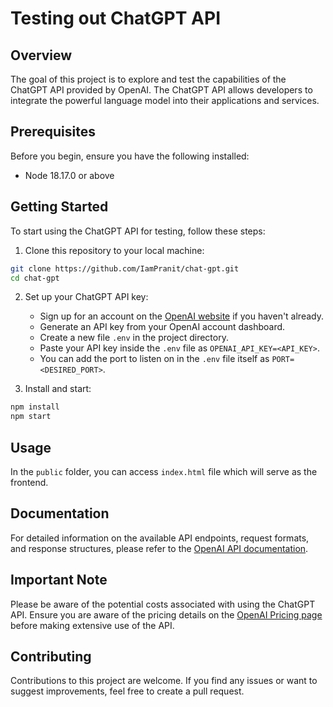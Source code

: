 # Testing out ChatGPT API

## Overview

The goal of this project is to explore and test the capabilities of the ChatGPT API provided by OpenAI. The ChatGPT API allows developers to integrate the powerful language model into their applications and services.

## Prerequisites

Before you begin, ensure you have the following installed:

- Node 18.17.0 or above

## Getting Started

To start using the ChatGPT API for testing, follow these steps:

1. Clone this repository to your local machine:

```bash
git clone https://github.com/IamPranit/chat-gpt.git
cd chat-gpt
```

2. Set up your ChatGPT API key:

   - Sign up for an account on the [OpenAI website](https://openai.com) if you haven't already.
   - Generate an API key from your OpenAI account dashboard.
   - Create a new file `.env` in the project directory.
   - Paste your API key inside the `.env` file as `OPENAI_API_KEY=<API_KEY>`.
   - You can add the port to listen on in the `.env` file itself as `PORT=<DESIRED_PORT>`.

3. Install and start:

```bash
npm install
npm start
```

## Usage

In the `public` folder, you can access `index.html` file which will serve as the frontend.

## Documentation

For detailed information on the available API endpoints, request formats, and response structures, please refer to the [OpenAI API documentation](https://platform.openai.com/docs/api-reference).

## Important Note

Please be aware of the potential costs associated with using the ChatGPT API. Ensure you are aware of the pricing details on the [OpenAI Pricing page](https://openai.com/pricing) before making extensive use of the API.

## Contributing

Contributions to this project are welcome. If you find any issues or want to suggest improvements, feel free to create a pull request.
